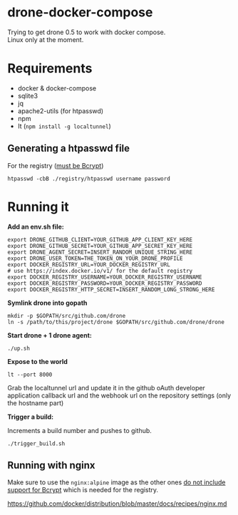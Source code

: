 # drone-docker-compose

Trying to get drone 0.5 to work with docker compose.  
Linux only at the moment.  

# Requirements

- docker & docker-compose
- sqlite3
- jq
- apache2-utils (for htpasswd)
- npm
- lt (`npm install -g localtunnel`)

## Generating a htpasswd file

For the registry ([must be Bcrypt](https://docs.docker.com/registry/configuration/#auth))

```shell
htpasswd -cbB ./registry/htpasswd username password
```

# Running it

**Add an env.sh file:**

```shell
export DRONE_GITHUB_CLIENT=YOUR_GITHUB_APP_CLIENT_KEY_HERE
export DRONE_GITHUB_SECRET=YOUR_GITHUB_APP_SECRET_KEY_HERE
export DRONE_AGENT_SECRET=INSERT_RANDOM_UNIQUE_STRING_HERE
export DRONE_USER_TOKEN=THE_TOKEN_ON_YOUR_DRONE_PROFILE
export DOCKER_REGISTRY_URL=YOUR_DOCKER_REGISTRY_URL
# use https://index.docker.io/v1/ for the default registry
export DOCKER_REGISTRY_USERNAME=YOUR_DOCKER_REGISTRY_USERNAME
export DOCKER_REGISTRY_PASSWORD=YOUR_DOCKER_REGISTRY_PASSWORD
export DOCKER_REGISTRY_HTTP_SECRET=INSERT_RANDOM_LONG_STRONG_HERE
```

**Symlink drone into gopath**

```shell
mkdir -p $GOPATH/src/github.com/drone
ln -s /path/to/this/project/drone $GOPATH/src/github.com/drone/drone
```

**Start drone + 1 drone agent:**

```shell
./up.sh
```

**Expose to the world**

```shell
lt --port 8000
```

Grab the localtunnel url and update it in the github oAuth developer application callback url
and the webhook url on the repository settings (only the hostname part)

**Trigger a build:**

Increments a build number and pushes to github.

```shell
./trigger_build.sh
```

## Running with nginx

Make sure to use the `nginx:alpine` image as the other ones [do not include support for Bcrypt](https://github.com/nginxinc/docker-nginx/issues/29) which is needed for the registry.

https://github.com/docker/distribution/blob/master/docs/recipes/nginx.md
